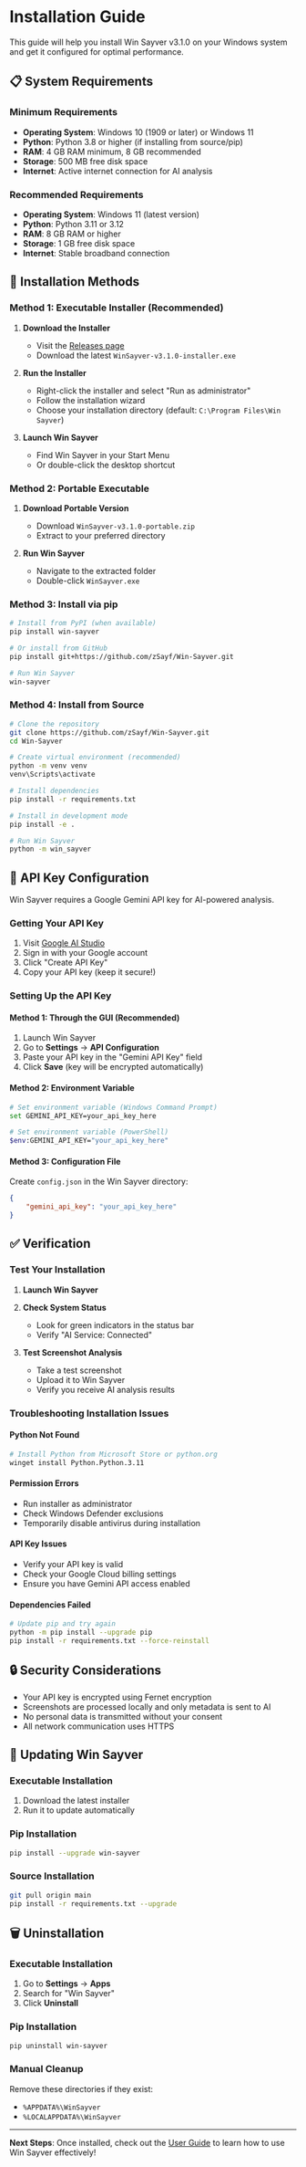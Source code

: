 # Installation Guide

This guide will help you install Win Sayver v3.1.0 on your Windows system and get it configured for optimal performance.

## 📋 System Requirements

### Minimum Requirements
- **Operating System**: Windows 10 (1909 or later) or Windows 11
- **Python**: Python 3.8 or higher (if installing from source/pip)
- **RAM**: 4 GB RAM minimum, 8 GB recommended
- **Storage**: 500 MB free disk space
- **Internet**: Active internet connection for AI analysis

### Recommended Requirements
- **Operating System**: Windows 11 (latest version)
- **Python**: Python 3.11 or 3.12
- **RAM**: 8 GB RAM or higher
- **Storage**: 1 GB free disk space
- **Internet**: Stable broadband connection

## 🚀 Installation Methods

### Method 1: Executable Installer (Recommended)

1. **Download the Installer**
   - Visit the [Releases page](https://github.com/zSayf/Win-Sayver/releases)
   - Download the latest `WinSayver-v3.1.0-installer.exe`

2. **Run the Installer**
   - Right-click the installer and select "Run as administrator"
   - Follow the installation wizard
   - Choose your installation directory (default: `C:\Program Files\Win Sayver`)

3. **Launch Win Sayver**
   - Find Win Sayver in your Start Menu
   - Or double-click the desktop shortcut

### Method 2: Portable Executable

1. **Download Portable Version**
   - Download `WinSayver-v3.1.0-portable.zip`
   - Extract to your preferred directory

2. **Run Win Sayver**
   - Navigate to the extracted folder
   - Double-click `WinSayver.exe`

### Method 3: Install via pip

```bash
# Install from PyPI (when available)
pip install win-sayver

# Or install from GitHub
pip install git+https://github.com/zSayf/Win-Sayver.git

# Run Win Sayver
win-sayver
```

### Method 4: Install from Source

```bash
# Clone the repository
git clone https://github.com/zSayf/Win-Sayver.git
cd Win-Sayver

# Create virtual environment (recommended)
python -m venv venv
venv\Scripts\activate

# Install dependencies
pip install -r requirements.txt

# Install in development mode
pip install -e .

# Run Win Sayver
python -m win_sayver
```

## 🔑 API Key Configuration

Win Sayver requires a Google Gemini API key for AI-powered analysis.

### Getting Your API Key

1. Visit [Google AI Studio](https://makersuite.google.com/app/apikey)
2. Sign in with your Google account
3. Click "Create API Key"
4. Copy your API key (keep it secure!)

### Setting Up the API Key

#### Method 1: Through the GUI (Recommended)
1. Launch Win Sayver
2. Go to **Settings** → **API Configuration**
3. Paste your API key in the "Gemini API Key" field
4. Click **Save** (key will be encrypted automatically)

#### Method 2: Environment Variable
```bash
# Set environment variable (Windows Command Prompt)
set GEMINI_API_KEY=your_api_key_here

# Set environment variable (PowerShell)
$env:GEMINI_API_KEY="your_api_key_here"
```

#### Method 3: Configuration File
Create `config.json` in the Win Sayver directory:
```json
{
    "gemini_api_key": "your_api_key_here"
}
```

## ✅ Verification

### Test Your Installation

1. **Launch Win Sayver**
2. **Check System Status**
   - Look for green indicators in the status bar
   - Verify "AI Service: Connected"

3. **Test Screenshot Analysis**
   - Take a test screenshot
   - Upload it to Win Sayver
   - Verify you receive AI analysis results

### Troubleshooting Installation Issues

#### Python Not Found
```bash
# Install Python from Microsoft Store or python.org
winget install Python.Python.3.11
```

#### Permission Errors
- Run installer as administrator
- Check Windows Defender exclusions
- Temporarily disable antivirus during installation

#### API Key Issues
- Verify your API key is valid
- Check your Google Cloud billing settings
- Ensure you have Gemini API access enabled

#### Dependencies Failed
```bash
# Update pip and try again
python -m pip install --upgrade pip
pip install -r requirements.txt --force-reinstall
```

## 🔒 Security Considerations

- Your API key is encrypted using Fernet encryption
- Screenshots are processed locally and only metadata is sent to AI
- No personal data is transmitted without your consent
- All network communication uses HTTPS

## 🔄 Updating Win Sayver

### Executable Installation
1. Download the latest installer
2. Run it to update automatically

### Pip Installation
```bash
pip install --upgrade win-sayver
```

### Source Installation
```bash
git pull origin main
pip install -r requirements.txt --upgrade
```

## 🗑️ Uninstallation

### Executable Installation
1. Go to **Settings** → **Apps**
2. Search for "Win Sayver"
3. Click **Uninstall**

### Pip Installation
```bash
pip uninstall win-sayver
```

### Manual Cleanup
Remove these directories if they exist:
- `%APPDATA%\WinSayver`
- `%LOCALAPPDATA%\WinSayver`

---

**Next Steps**: Once installed, check out the [User Guide](user-guide.md) to learn how to use Win Sayver effectively!